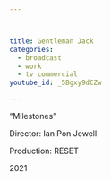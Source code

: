 ```yaml
---



title: Gentleman Jack
categories:
  - broadcast
  - work
  - tv commercial
youtube_id: _5Bgxy9dCZw

---
```


&ldquo;Milestones&rdquo;

Director: Ian Pon Jewell

Production: RESET

2021
